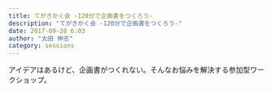 ```yaml
---
title: てがきかく会 -120分で企画書をつくろう-
description: "てがきかく会 -120分で企画書をつくろう-"
date: 2017-09-28 6:03
author: "太田 伸志"
category: sessions
---
```

アイデアはあるけど、企画書がつくれない。そんなお悩みを解決する参加型ワークショップ。